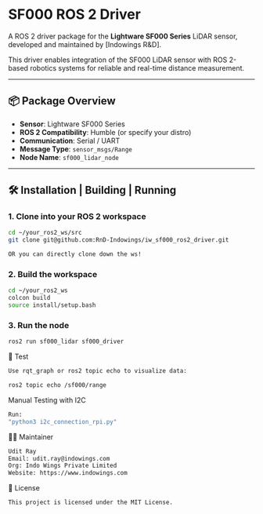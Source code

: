 # SF000 ROS 2 Driver

A ROS 2 driver package for the **Lightware SF000 Series** LiDAR sensor, developed and maintained by [Indowings R&D].

This driver enables integration of the SF000 LiDAR sensor with ROS 2-based robotics systems for reliable and real-time distance measurement.

---

## 📦 Package Overview

- **Sensor**: Lightware SF000 Series
- **ROS 2 Compatibility**: Humble (or specify your distro)
- **Communication**: Serial / UART
- **Message Type**: `sensor_msgs/Range`
- **Node Name**: `sf000_lidar_node`

---

## 🛠️ Installation | Building | Running 

### 1. Clone into your ROS 2 workspace

```bash
cd ~/your_ros2_ws/src
git clone git@github.com:RnD-Indowings/iw_sf000_ros2_driver.git

OR you can directly clone down the ws!
```

### 2. Build the workspace
```bash
cd ~/your_ros2_ws
colcon build 
source install/setup.bash
```

### 3. Run the node
```bash
ros2 run sf000_lidar sf000_driver

```

🧪 Test
```bash
Use rqt_graph or ros2 topic echo to visualize data:

ros2 topic echo /sf000/range
```


Manual Testing with I2C
```bash
Run:
"python3 i2c_connection_rpi.py"
```


👨‍💻 Maintainer
```bash
Udit Ray
Email: udit.ray@indowings.com
Org: Indo Wings Private Limited
Website: https://www.indowings.com
```

📄 License
```bash
This project is licensed under the MIT License.
```
